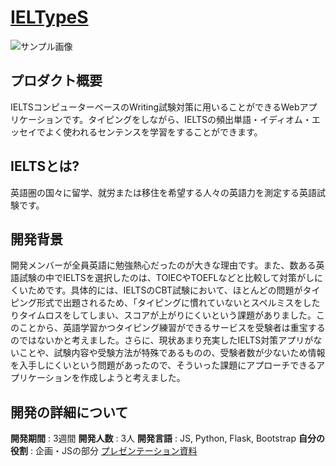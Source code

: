 # [IELTypeS](https://ieltypes.herokuapp.com)
![サンプル画像](./static/images/IELTYPES.png)
## プロダクト概要
IELTSコンピューターベースのWriting試験対策に用いることができるWebアプリケーションです。タイピングをしながら、IELTSの頻出単語・イディオム・エッセイでよく使われるセンテンスを学習をすることができます。
## IELTSとは?
英語圏の国々に留学、就労または移住を希望する人々の英語力を測定する英語試験です。
## 開発背景
開発メンバーが全員英語に勉強熱心だったのが大きな理由です。また、数ある英語試験の中でIELTSを選択したのは、TOIECやTOEFLなどと比較して対策がしにくいためです。具体的には、IELTSのCBT試験において、ほとんどの問題がタイピング形式で出題されるため、「タイピングに慣れていないとスペルミスをしたりタイムロスをしてしまい、スコアが上がりにくいという課題がありました。このことから、英語学習かつタイピング練習ができるサービスを受験者は重宝するのではないかと考えました。さらに、現状あまり充実したIELTS対策アプリがないことや、試験内容や受験方法が特殊であるものの、受験者数が少ないため情報を入手しにくいという問題があったので、そういった課題にアプローチできるアプリケーションを作成しようと考えました。
## 開発の詳細について
**開発期間** : 3週間
**開発人数** : 3人
**開発言語** : JS, Python, Flask, Bootstrap
**自分の役割** : 企画・JSの部分
[プレゼンテーション資料](https://drive.google.com/file/d/1oerwDhfZ6bf4b8y-nu1Q2TPPUefVtr4o/view?usp=sharing)
